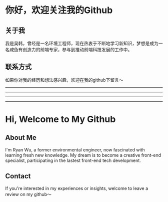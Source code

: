 你好，欢迎关注我的Github
===========================
关于我
---------------------------
我是吴韩，曾经是一名环境工程师，现在热衷于不断地学习新知识，梦想是成为一名~~咸鱼~~有创造力的前端专家，参与到推动前端科技发展的工作中。

联系方式
---------------------------
如果你对我的经历和想法感兴趣，欢迎在我的github下留言～

***
***
***
***

Hi, Welcome to My Github
===========================
About Me
---------------------------
I'm Ryan Wu, a former environmental engineer, now fascinated with learning fresh new knowledge. My dream 
is to become a creative front-end specialist, participating in the lastest front-end tech development.

Contact
---------------------------
If you're interested in my experiences or insights, welcome to leave a review on my github～
